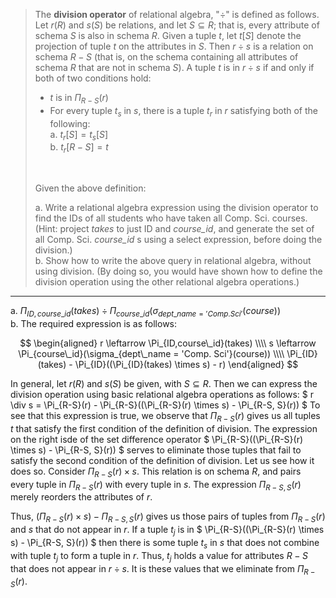 > The **division operator** of relational algebra, "$\div$" is defined as follows. 
> Let $r(R)$ and $s(S)$ be relations, and let $S \subseteq R$; that is, every attribute
> of schema $S$ is also in schema $R$. Given a tuple $t$, let $t[S]$ denote the projection
> of tuple $t$ on the attributes in $S$. Then $r \div s$ is a relation on schema $R - S$ 
> (that is, on the schema containing all attributes of schema $R$ that are not in schema $S$). 
> A tuple $t$ is in $r \div s$ if and only if both of two conditions hold: 
> * $t$ is in $\Pi_{R-S}(r)$
> * For every tuple $t_s$ in $s$, there is a tuple $t_r$ in $r$ satisfying both of the
> following: <br>
>     a. $t_r[S] = t_s[S]$ <br>
>     b. $t_r[R - S] = t$ <br>
> <br>
> 
> Given the above definition: 
> 
> a. Write a relational algebra expression using the division operator to find 
> the IDs of all students who have taken all Comp. Sci. courses. (Hint: project _takes_ 
> to just ID and _course_id_, and generate the set of all Comp. Sci. _course_id_ s using 
> a select expression, before doing the division.)
> <br> 
> b. Show how to write the above query in relational algebra, without using division. 
> (By doing so, you would have shown how to define the division operation using the other 
> relational algebra operations.) 
 
--------------------------------

a. $\Pi_{ID,course\_id}(takes) \div \Pi_{course\_id}(\sigma_{dept\_name = 'Comp. Sci'}(course))$
<br>
b. The required expression is as follows: 

$$
\begin{aligned}
    r \leftarrow \Pi_{ID,course\_id}(takes) \\\\
    s \leftarrow \Pi_{course\_id}(\sigma_{dept\_name = 'Comp. Sci'}(course)) \\\\
    \Pi_{ID}(takes) - \Pi_{ID}((\Pi_{ID}(takes) \times s) - r)
\end{aligned}
$$

In general, let $r(R)$ and $s(S)$ be given, with $S \subseteq R$. Then we 
can express the division operation using basic relational algebra operations 
as follows: 
$
    r \div s = \Pi_{R-S}(r) - \Pi_{R-S}((\Pi_{R-S}(r) \times s) - \Pi_{R-S, S}(r))
$
To see that this expression is true, we observe that $\Pi_{R-S}(r)$ gives us all 
tuples $t$ that satisfy the first condition of the definition of division. The expression
on the right isde of the set difference operator
$
    \Pi_{R-S}((\Pi_{R-S}(r) \times s) - \Pi_{R-S, S}(r))
$
serves to eliminate those tuples that fail to satisfy the second condition of the 
definition of division. Let us see how it does so. Consider $\Pi_{R-S}(r) \times s$.
This relation is on schema $R$, and pairs every tuple in $\Pi_{R-S}(r)$ with 
every tuple in $s$. The expression $\Pi_{R-S,S}(r)$ merely reorders the attributes 
of $r$. 

Thus, $(\Pi_{R-S}(r) \times s) - \Pi_{R-S, S}(r)$ gives us those pairs of tuples
from $\Pi_{R-S}(r)$ and $s$ that do not appear in $r$. If a tuple $t_j$ is in 
$
    \Pi_{R-S}((\Pi_{R-S}(r) \times s) - \Pi_{R-S, S}(r))
$
then there is some tuple $t_s$ in $s$ that does not combine with tuple $t_j$
to form a tuple in $r$. Thus, $t_j$ holds a value for attributes $R - S$ that does
not appear in $r \div s$. It is these values that we eliminate from $\Pi_{R-S}(r)$. 
